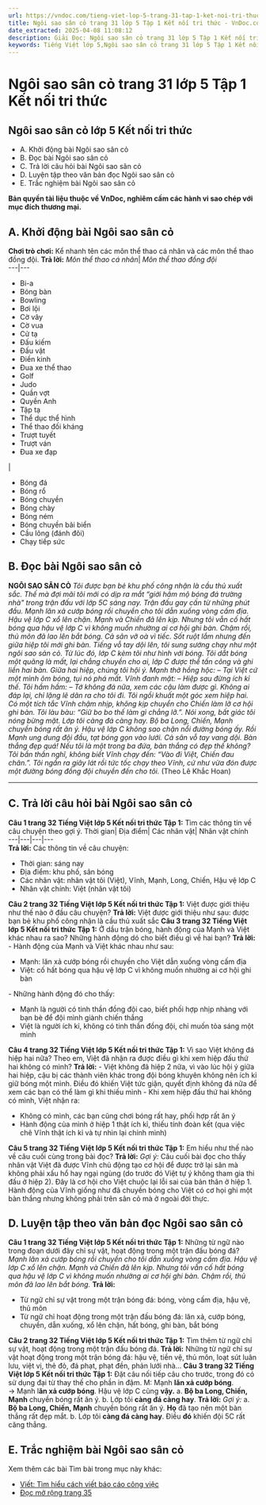 ```yaml
---
url: https://vndoc.com/tieng-viet-lop-5-trang-31-tap-1-ket-noi-tri-thuc-319593
title: Ngôi sao sân cỏ trang 31 lớp 5 Tập 1 Kết nối tri thức - VnDoc.com
date_extracted: 2025-04-08 11:08:12
description: Giải Đọc: Ngôi sao sân cỏ trang 31 lớp 5 Tập 1 Kết nối tri thức gồm các phần hướng dẫn giải chi tiết, đầy đủ nhất chỉ có trên VnDoc. Mời các bạn tham khảo.
keywords: Tiếng Việt lớp 5,Ngôi sao sân cỏ trang 31 lớp 5 Tập 1 Kết nối tri thức,Tiếng Việt lớp 5 trang 31 Tập 1 Kết nối tri thức,Ngôi sao sân cỏ lớp 5 Kết nối tri thức,Tiếng Việt lớp 5 Tập 1 trang 31 Kết nối tri thức,Trả lời câu hỏi Ngôi sao sân cỏ,Đọc Ngôi sao sân cỏ lớp 5,Ngôi sao sân cỏ lớp 5 trang 31,Tiếng Việt lớp 5 Kết nối tri thức,Tiếng Việt lớp 5 Tập 1,sgk Tiếng Việt lớp 5
---
```


# Ngôi sao sân cỏ trang 31 lớp 5 Tập 1 Kết nối tri thức
## **Ngôi sao sân cỏ lớp 5 Kết nối tri thức**
  * A. Khởi động bài Ngôi sao sân cỏ
  * B. Đọc bài Ngôi sao sân cỏ
  * C. Trả lời câu hỏi bài Ngôi sao sân cỏ
  * D. Luyện tập theo văn bản đọc Ngôi sao sân cỏ
  * E. Trắc nghiệm bài Ngôi sao sân cỏ

**Bản quyền tài liệu thuộc về VnDoc, nghiêm cấm các hành vi sao chép với mục đích thương mại.**
## **A. Khởi động bài Ngôi sao sân cỏ**
**Chơi trò chơi:** Kể nhanh tên các môn thể thao cá nhân và các môn thể thao đồng đội.
**Trả lời:**
_Môn thể thao cá nhân_|  _Môn thể thao đồng đội_  
---|---  
  * Bi-a
  * Bóng bàn
  * Bowling
  * Bơi lội‎
  * Cờ vây‎
  * Cờ vua
  * Cử tạ‎
  * Đấu kiếm‎
  * Đấu vật‎
  * Điền kinh‎
  * Đua xe thể thao
  * Golf‎
  * Judo
  * Quần vợt‎
  * Quyền Anh
  * Tập tạ‎
  * Thể dục thể hình
  * Thể thao đối kháng
  * Trượt tuyết
  * Trượt ván
  * Đua xe đạp

| 
  * Bóng đá
  * Bóng rổ
  * Bóng chuyền
  * Bóng chày
  * Bóng ném
  * Bóng chuyền bãi biển
  * Cầu lông \(đánh đôi\)
  * Chạy tiếp sức

## **B. Đọc bài Ngôi sao sân cỏ**
**NGÔI SAO SÂN CỎ**
 _Tôi được bạn bẻ khu phố công nhận là cầu thủ xuất sắc. Thế mà đợi mãi tôi mới có dịp ra mắt “giới hâm mộ bóng đá trường nhà" trong trận đấu với lớp 5C sáng nay._
_Trận đấu gay cấn từ những phút đầu. Mạnh lăn xả cướp bóng rồi chuyền cho tôi dẫn xuống vòng cấm địa. Hậu vệ lớp C xổ lên chặn. Mạnh và Chiến đã lên kịp. Nhưng tôi vẫn cố hất bóng qua hậu vệ lớp C vì không muốn nhường ai cơ hội ghi bàn. Chậm rồi, thủ môn đã lao lên bắt bóng. Cả sân vỡ oà vì tiếc._
_Sốt ruột lắm nhưng đến giữa hiệp tôi mới ghi bàn. Tiếng vỗ tay dội lên, tôi sung sướng chạy như một ngôi sao sản cỏ. Từ lúc đó, lớp C kèm tôi như hình với bóng. Tôi dắt bóng một quãng là mất, lại chẳng chuyền cho ai, lớp C được thể tấn công và ghi liền hai bàn._
_Giữa hai hiệp, chúng tôi hội ý. Mạnh thở hồng hộc:_
_– Tại Việt cứ một mình ôm bóng, tụi nó phá mất._
_Vĩnh đanh mặt:_
_– Hiệp sau đừng ích kỉ thế._
_Tôi hầm hầm:_
_– Tớ không đá nữa, xem các cậu làm được gì._
_Không ai đáp lại, chỉ lặng lẽ dãn ra cho tôi đi._
_Tôi ngồi khuất một góc xem hiệp hai. Có một tích tắc Vĩnh chậm nhịp, không kịp chuyển cho Chiến làm lỡ cơ hội ghi bàn. Tôi làu bàu: “Giữ bo bo thế làm gì chẳng lỡ.”. Nói xong, bất giác tôi nóng bừng mặt._
_Lớp tôi càng đá càng hay. Bộ ba Long, Chiến, Mạnh chuyền bóng rất ăn ý. Hậu vệ lớp C không sao chặn nổi đường bóng ấy. Rồi Mạnh ung dung đội đầu, tạt bóng gọn vào lưới._
_Cả sân vỗ tay vang dội. Bàn thắng đẹp quá\! Nếu tôi là một trong ba đứa, bàn thắng có đẹp thế không? Tôi bần thần nghĩ, không biết Vĩnh chạy đến: “Vào đi Việt, Chiến đau chân.”. Tôi ngẩn ra giây lát rồi tức tốc chạy theo Vĩnh, cứ như vừa đón được một đường bóng đồng đội chuyền đến cho tôi._
\(Theo Lê Khắc Hoan\)
****
## **C. Trả lời câu hỏi bài Ngôi sao sân cỏ**
**Câu 1 trang 32 Tiếng Việt lớp 5 Kết nối tri thức Tập 1:** Tìm các thông tin về câu chuyện theo gợi ý.
Thời gian| Địa điểm| Các nhân vật| Nhân vật chính  
---|---|---|---  
**Trả lời:**
Các thông tin về câu chuyện:
  * Thời gian: sáng nay
  * Địa điểm: khu phố, sân bóng
  * Các nhân vật: nhân vật tôi \(Việt\), Vĩnh, Mạnh, Long, Chiến, Hậu vệ lớp C
  * Nhân vật chính: Việt \(nhân vật tôi\)

**Câu 2 trang 32 Tiếng Việt lớp 5 Kết nối tri thức Tập 1:** Việt được giới thiệu như thế nào ở đầu câu chuyện?
**Trả lời:**
Việt được giới thiệu như sau: được bạn bẻ khu phố công nhận là cầu thủ xuất sắc
**Câu 3 trang 32 Tiếng Việt lớp 5 Kết nối tri thức Tập 1:** Ở dầu trận bóng, hành động của Mạnh và Việt khác nhau ra sao? Những hành động dó cho biết điều gì về hai bạn?
**Trả lời:**
\- Hành động của Mạnh và Việt khác nhau như sau:
  * Mạnh: lăn xả cướp bóng rồi chuyền cho Việt dẫn xuống vòng cấm địa
  * Việt: cố hất bóng qua hậu vệ lớp C vì không muốn nhường ai cơ hội ghi bàn

\- Những hành động đó cho thấy:
  * Mạnh là người có tinh thần đồng đội cao, biết phối hợp nhịp nhàng với bạn bè để đội mình giành chiến thắng
  * Việt là người ích kỉ, không có tinh thần đồng đội, chỉ muốn tỏa sáng một mình

**Câu 4 trang 32 Tiếng Việt lớp 5 Kết nối tri thức Tập 1:** Vì sao Việt không đá hiệp hai nữa? Theo em, Việt đã nhận ra được điều gì khi xem hiệp đấu thứ hai không có mình?
**Trả lời:**
\- Việt không đã hiệp 2 nữa, vì vào lúc hội ý giữa hai hiệp, cậu bị các thành viên khác trong đội bóng khuyên không nên ích kỉ giữ bóng một mình. Điều đó khiến Việt tức giận, quyết định không đá nữa để xem các bạn có thể làm gì khi thiếu mình
\- Khi xem hiệp đấu thứ hai không có mình, Việt nhận ra:
  * Không có mình, các bạn cũng chơi bóng rất hay, phối hợp rất ăn ý
  * Hành động của mình ở hiệp 1 thật ích kỉ, thiếu tính đoàn kết \(qua việc chê Vĩnh thật ích kỉ và tự nhìn lại chính mình\)

**Câu 5 trang 32 Tiếng Việt lớp 5 Kết nối tri thức Tập 1:** Em hiểu như thế nào về câu cuối cùng trong bài đọc?
**Trả lời:**
_Gợi ý:_
Câu cuối bài đọc cho thấy nhân vật Việt đã được Vĩnh chủ động tạo cơ hội để được trở lại sân mà không phải xấu hổ hay ngại ngùng \(do trước đó Việt tự ý không tham gia thi đấu ở hiệp 2\). Đây là cơ hội cho Việt chuộc lại lỗi sai của bản thân ở hiệp 1. Hành động của Vĩnh giống như đã chuyền bóng cho Việt có cơ họi ghi một bàn thắng nhưng không phải trên sân cỏ mà ở ngoài đời thực.
## **D. Luyện tập theo văn bản đọc Ngôi sao sân cỏ**
**Câu 1 trang 32 Tiếng Việt lớp 5 Kết nối tri thức Tập 1:** Những từ ngữ nào trong đoạn dưới đây chỉ sự vật, hoạt động trong một trận đấu bóng đá?
_Mạnh lăn xả cướp bóng rồi chuyền cho tôi dẫn xuống vòng cấm địa. Hậu vệ lớp C xổ lên chặn. Mạnh và Chiến đã lên kịp. Nhưng tôi vẫn cố hất bóng qua hậu vệ lớp C vì không muốn nhường ai cơ hội ghi bàn. Chậm rồi, thủ môn đã lao lên bắt bóng._
**Trả lời:**
  * Từ ngữ chỉ sự vật trong một trận bóng đá: bóng, vòng cấm địa, hậu vệ, thủ môn
  * Từ ngữ chỉ hoạt động trong một trận đấu bóng đá: lăn xả, cướp bóng, chuyền, dẫn xuống, xổ lên chặn, hất bóng, ghi bàn, bắt bóng

**Câu 2 trang 32 Tiếng Việt lớp 5 Kết nối tri thức Tập 1:** Tìm thêm từ ngữ chỉ sự vật, hoạt động trong một trận đấu bóng đá.
**Trả lời:**
Những từ ngữ chỉ sự vật hoạt động trong một trận bóng đá: hậu vệ, tiền vệ, thủ môn, loạt sút luân lưu, việt vị, thẻ đỏ, đá phạt, phạt đền, phản lưới nhà...
**Câu 3 trang 32 Tiếng Việt lớp 5 Kết nối tri thức Tập 1:** Đặt câu nối tiếp câu cho trước, trong đó có sử dụng đại từ thay thế cho phần in đậm.
M: Mạnh **lăn xả cướp bóng**.  
→ Mạnh l**ăn xả cướp bóng**. Hậu vệ lớp C cũng **vậy.**
a. **Bộ ba Long, Chiến, Mạnh** chuyền bóng rất ăn ý.
b. Lớp tôi **càng đá càng hay**.
**Trả lời:**
_Gợi ý:_
a. **Bộ ba Long, Chiến, Mạnh** chuyền bóng rất ăn ý. **Họ** đã tạo nên một bàn thắng rất đẹp mắt.
b. Lớp tôi **càng đá càng hay**. Điều **đó** khiến đội 5C rất căng thẳng.
## **E. Trắc nghiệm bài Ngôi sao sân cỏ**
Xem thêm các bài Tìm bài trong mục này khác:
  * [Viết: Tìm hiểu cách viết báo cáo công việc](</tieng-viet-lop-5-trang-33-tap-1-ket-noi-tri-thuc-319596>)
  * [Đọc mở rộng trang 35](</tieng-viet-lop-5-trang-35-tap-1-ket-noi-tri-thuc-319599>)

